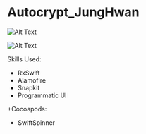 # Autocrypt_JungHwan

![Alt Text](https://user-images.githubusercontent.com/68496759/212379039-7b38894e-2e74-42d9-9126-78542e082ee9.gif)

![Alt Text](https://user-images.githubusercontent.com/68496759/212379464-66c91340-9887-4b91-93fb-07c1c188ec8b.gif)

Skills Used:
- RxSwift
- Alamofire
- Snapkit
- Programmatic UI

+Cocoapods:
- SwiftSpinner
